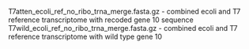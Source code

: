 T7atten_ecoli_ref_no_ribo_trna_merge.fasta.gz - combined ecoli and T7 reference transcriptome with recoded gene 10 sequence
T7wild_ecoli_ref_no_ribo_trna_merge.fasta.gz - combined ecoli and T7 reference transcriptome with wild type gene 10
